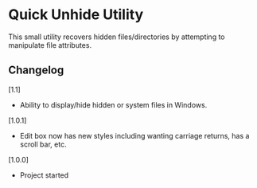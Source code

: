 # Quick Unhide Utility
This small utility recovers hidden files/directories by attempting to manipulate file attributes.

## Changelog

[1.1]
   + Ability to display/hide hidden or system files in Windows.

[1.0.1]
   + Edit box now has new styles including wanting carriage returns, has a scroll bar, etc.

[1.0.0]
   + Project started